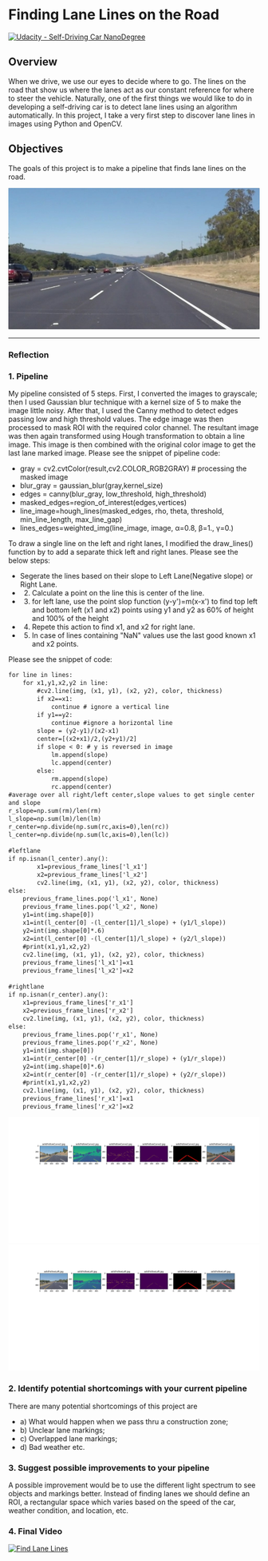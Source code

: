 # **Finding Lane Lines on the Road**
[![Udacity - Self-Driving Car NanoDegree](https://s3.amazonaws.com/udacity-sdc/github/shield-carnd.svg)](http://www.udacity.com/drive)

## Overview
When we drive, we use our eyes to decide where to go. The lines on the road that show us where the lanes act as our constant reference for where to steer the vehicle. Naturally, one of the first things we would like to do in developing a self-driving car is to detect lane lines using an algorithm automatically. In this project, I take a very first step to discover lane lines in images using Python and OpenCV.

## Objectives
The goals of this project is to make a pipeline that finds lane lines on the road.

[image1]: ./solidWhiteRight.jpg "Road"

[image2]: ./image_output/solidYellowCurve2.jpg "YellowCurve"

[image3]: ./image_output/solidYellowLeft.jpg "YellowLeft"

![alt text][image1]

---
### Reflection
### 1. Pipeline
My pipeline consisted of 5 steps. First, I converted the images to grayscale; then I used Gaussian blur technique with a kernel size of 5 to make the image little noisy. After that, I used the Canny method to detect edges passing low and high threshold values. The edge image was then processed to mask ROI with the required color channel. The resultant image was then again transformed using Hough transformation to obtain a line image. This image is then combined with the original color image to get the last lane marked image. 
Please see the snippet of pipeline code:

* gray = cv2.cvtColor(result,cv2.COLOR_RGB2GRAY) # processing the masked image
* blur_gray = gaussian_blur(gray,kernel_size)
* edges = canny(blur_gray, low_threshold, high_threshold)
* masked_edges=region_of_interest(edges,vertices)
* line_image=hough_lines(masked_edges, rho, theta, threshold, min_line_length, max_line_gap)
* lines_edges=weighted_img(line_image, image, α=0.8, β=1., γ=0.)

To draw a single line on the left and right lanes, I modified the draw_lines() function by to add a separate thick left and right lanes. Please see the below steps: 

* Segerate the lines based on their slope to Left Lane(Negative slope) or Right Lane.
* 2. Calculate a point on the line this is center of the line.
* 3. for left lane, use the point slop function (y-y')=m(x-x') to find top left and bottom left (x1 and x2) points using y1 and y2 as 60% of height and 100% of the height 
* 4. Repete this action to find x1, and x2 for right lane. 
* 5. In case of lines containing "NaN" values use the last good known x1 and x2 points.

Please see the snippet of code:

    for line in lines:
        for x1,y1,x2,y2 in line:
            #cv2.line(img, (x1, y1), (x2, y2), color, thickness)
            if x2==x1:
                continue # ignore a vertical line
            if y1==y2:
                continue #ignore a horizontal line
            slope = (y2-y1)/(x2-x1)
            center=[(x2+x1)/2,(y2+y1)/2] 
            if slope < 0: # y is reversed in image
                lm.append(slope)
                lc.append(center)
            else:
                rm.append(slope)
                rc.append(center)
    #average over all right/left center,slope values to get single center and slope
    r_slope=np.sum(rm)/len(rm)
    l_slope=np.sum(lm)/len(lm)
    r_center=np.divide(np.sum(rc,axis=0),len(rc))
    l_center=np.divide(np.sum(lc,axis=0),len(lc))
    
    #leftlane
    if np.isnan(l_center).any():
            x1=previous_frame_lines['l_x1']
            x2=previous_frame_lines['l_x2']
            cv2.line(img, (x1, y1), (x2, y2), color, thickness)
    else:
        previous_frame_lines.pop('l_x1', None)
        previous_frame_lines.pop('l_x2', None)
        y1=int(img.shape[0])
        x1=int(l_center[0] -(l_center[1]/l_slope) + (y1/l_slope))
        y2=int(img.shape[0]*.6)
        x2=int(l_center[0] -(l_center[1]/l_slope) + (y2/l_slope))
        #print(x1,y1,x2,y2)
        cv2.line(img, (x1, y1), (x2, y2), color, thickness)
        previous_frame_lines['l_x1']=x1
        previous_frame_lines['l_x2']=x2
    
    #rightlane    
    if np.isnan(r_center).any():
        x1=previous_frame_lines['r_x1']
        x2=previous_frame_lines['r_x2']
        cv2.line(img, (x1, y1), (x2, y2), color, thickness)
    else:
        previous_frame_lines.pop('r_x1', None)
        previous_frame_lines.pop('r_x2', None)
        y1=int(img.shape[0])
        x1=int(r_center[0] -(r_center[1]/r_slope) + (y1/r_slope))
        y2=int(img.shape[0]*.6)
        x2=int(r_center[0] -(r_center[1]/r_slope) + (y2/r_slope))
        #print(x1,y1,x2,y2)
        cv2.line(img, (x1, y1), (x2, y2), color, thickness)
        previous_frame_lines['r_x1']=x1
        previous_frame_lines['r_x2']=x2

![alt text][image2]
![alt text][image3] 

### 2. Identify potential shortcomings with your current pipeline
There are many potential shortcomings of this project are  
* a) What would happen when we pass thru a construction zone;
* b) Unclear lane markings;
* c) Overlapped lane markings;
* d) Bad weather etc.   

### 3. Suggest possible improvements to your pipeline
A possible improvement would be to use the different light spectrum to see objects and markings better. Instead of finding lanes we should define an ROI, a rectangular space which varies based on the speed of the car, weather condition, and location, etc.

### 4. Final Video
[![Find Lane Lines](https://img.youtube.com/vi/YOUTUBE_VIDEO_ID_HERE/0.jpg)](https://www.youtube.com/watch?v=yHErCYu-f0A)

